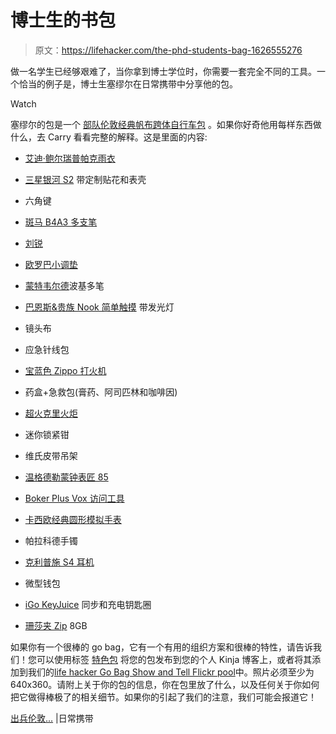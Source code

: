 # 博士生的书包

> 原文：<https://lifehacker.com/the-phd-students-bag-1626555276>

做一名学生已经够艰难了，当你拿到博士学位时，你需要一套完全不同的工具。一个恰当的例子是，博士生塞缪尔在日常携带中分享他的包。

Watch

塞缪尔的包是一个 [部队伦敦经典帆布跨体自行车包](http://www.trooplondon.com/troopbag-collections/classic/troopbag-canvas-cycling-bag-trp0233.html) 。如果你好奇他用每样东西做什么，去 Carry 看看完整的解释。这是里面的内容:

*   [艾迪·鲍尔瑞普帕克雨衣](http://www.eddiebauer.com/product/rippac-reg-rain-jacket-solid/D8956309/_/A-ebSku_0890874100000040__D8956309_catalog10002_en__US?previousPage=YMAL)
*   [三星银河 S2](http://www.amazon.com/dp/B006V47ONU?asc_campaign=InlineText&asc_refurl=https://lifehacker.com/the-phd-students-bag-1626555276&asc_source=&tag=kinjalifehackerlink-20) 带定制贴花和表壳
*   六角键
*   [斑马 B4A3 多支笔](http://www.amazon.com/dp/B000W9H3LS?asc_campaign=InlineText&asc_refurl=https://lifehacker.com/the-phd-students-bag-1626555276&asc_source=&tag=kinjalifehackerlink-20)
*   [刘锐](http://www.amazon.com/dp/B00006IFHD?asc_campaign=InlineText&asc_refurl=https://lifehacker.com/the-phd-students-bag-1626555276&asc_source=&tag=kinjalifehackerlink-20)
*   [欧罗巴小调垫](http://www.amazon.com/dp/B000J6BOU0?asc_campaign=InlineText&asc_refurl=https://lifehacker.com/the-phd-students-bag-1626555276&asc_source=&tag=kinjalifehackerlink-20)
*   [蒙特韦尔德](http://www.amazon.com/dp/B008RD19PW?asc_campaign=InlineText&asc_refurl=https://lifehacker.com/the-phd-students-bag-1626555276&asc_source=&tag=kinjalifehackerlink-20)波基多笔
*   [巴恩斯&贵族 Nook 简单触摸](http://www.amazon.com/dp/B00L89V1AA?asc_campaign=InlineText&asc_refurl=https://lifehacker.com/the-phd-students-bag-1626555276&asc_source=&tag=kinjalifehackerlink-20) 带发光灯
*   镜头布
*   应急针线包
*   [宝蓝色 Zippo 打火机](http://www.amazon.com/dp/B00AN6ZCWM?asc_campaign=InlineText&asc_refurl=https://lifehacker.com/the-phd-students-bag-1626555276&asc_source=&tag=kinjalifehackerlink-20)
*   药盒+急救包(膏药、阿司匹林和咖啡因)
*   [超火克里火炬](http://www.amazon.com/UltraFire-WF502B-Flashlight-Battery-Included/dp/B005E48K6I?asc_campaign=InlineText&asc_refurl=https://lifehacker.com/the-phd-students-bag-1626555276&asc_source=&tag=kinjalifehackerlink-20)

*   迷你锁紧钳
*   维氏皮带吊架
*   [温格德勒蒙钟表匠 85](http://www.amazon.co.uk/WENGER-DELEMONT-Watchmaker-85-QUALITY/dp/B008YIEOCK)
*   [Boker Plus Vox 访问工具](http://www.amazon.com/dp/B004OKCGGI?asc_campaign=InlineText&asc_refurl=https://lifehacker.com/the-phd-students-bag-1626555276&asc_source=&tag=kinjalifehackerlink-20)
*   [卡西欧经典圆形模拟手表](http://www.amazon.com/Casio-Classic-Feature-Resistant-Numbers/dp/B00G8JHOKQ?asc_campaign=InlineText&asc_refurl=https://lifehacker.com/the-phd-students-bag-1626555276&asc_source=&tag=kinjalifehackerlink-20)
*   帕拉科德手镯
*   [克利普施 S4 耳机](http://www.amazon.com/dp/B008X9Q0JK?asc_campaign=InlineText&asc_refurl=https://lifehacker.com/the-phd-students-bag-1626555276&asc_source=&tag=kinjalifehackerlink-20)
*   微型钱包
*   [iGo KeyJuice](http://www.amazon.com/dp/B005EJO97W?asc_campaign=InlineText&asc_refurl=https://lifehacker.com/the-phd-students-bag-1626555276&asc_source=&tag=kinjalifehackerlink-20) 同步和充电钥匙圈
*   [珊莎夹 Zip](http://www.amazon.com/dp/B005FVNH04?asc_campaign=InlineText&asc_refurl=https://lifehacker.com/the-phd-students-bag-1626555276&asc_source=&tag=kinjalifehackerlink-20) 8GB

如果你有一个很棒的 go bag，它有一个有用的组织方案和很棒的特性，请告诉我们！您可以使用标签 [特色包](http://kinja.com/tag/featured-bag) 将您的包发布到您的个人 Kinja 博客上，或者将其添加到我们的[life hacker Go Bag Show and Tell Flickr pool](http://www.flickr.com/groups/2301352@N21)中。照片必须至少为 640x360。请附上关于你的包的信息，你在包里放了什么，以及任何关于你如何把它做得棒极了的相关细节。如果你的引起了我们的注意，我们可能会报道它！

[出兵伦敦...](http://everyday-carry.com/post/94540125254/troop-london-courier-bag-eddie-bauer-rippac-rain) |日常携带